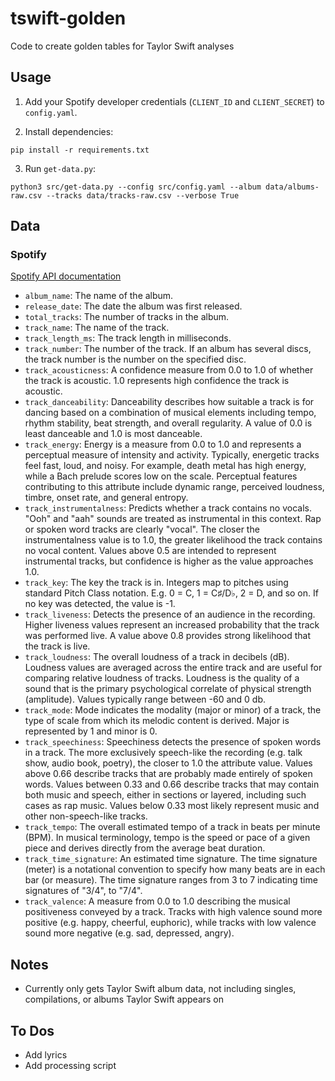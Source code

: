 # tswift-golden
Code to create golden tables for Taylor Swift analyses

## Usage

1. Add your Spotify developer credentials (`CLIENT_ID` and `CLIENT_SECRET`) to `config.yaml`.

2. Install dependencies:

```
pip install -r requirements.txt
```

3. Run `get-data.py`:

```
python3 src/get-data.py --config src/config.yaml --album data/albums-raw.csv --tracks data/tracks-raw.csv --verbose True
```

## Data

### Spotify

[Spotify API documentation](https://developer.spotify.com/documentation/web-api/reference/#/)

- `album_name`: The name of the album.
- `release_date`: The date the album was first released.
- `total_tracks`:  The number of tracks in the album.
- `track_name`: The name of the track.
- `track_length_ms`: The track length in milliseconds.
- `track_number`: The number of the track. If an album has several discs, the track number is the number on the specified disc.
- `track_acousticness`: A confidence measure from 0.0 to 1.0 of whether the track is acoustic. 1.0 represents high confidence the track is acoustic.
- `track_danceability`: Danceability describes how suitable a track is for dancing based on a combination of musical elements including tempo, rhythm stability, beat strength, and overall regularity. A value of 0.0 is least danceable and 1.0 is most danceable.
- `track_energy`: Energy is a measure from 0.0 to 1.0 and represents a perceptual measure of intensity and activity. Typically, energetic tracks feel fast, loud, and noisy. For example, death metal has high energy, while a Bach prelude scores low on the scale. Perceptual features contributing to this attribute include dynamic range, perceived loudness, timbre, onset rate, and general entropy.
- `track_instrumentalness`: Predicts whether a track contains no vocals. "Ooh" and "aah" sounds are treated as instrumental in this context. Rap or spoken word tracks are clearly "vocal". The closer the instrumentalness value is to 1.0, the greater likelihood the track contains no vocal content. Values above 0.5 are intended to represent instrumental tracks, but confidence is higher as the value approaches 1.0.
- `track_key`: The key the track is in. Integers map to pitches using standard Pitch Class notation. E.g. 0 = C, 1 = C♯/D♭, 2 = D, and so on. If no key was detected, the value is -1.
- `track_liveness`: Detects the presence of an audience in the recording. Higher liveness values represent an increased probability that the track was performed live. A value above 0.8 provides strong likelihood that the track is live.
- `track_loudness`: The overall loudness of a track in decibels (dB). Loudness values are averaged across the entire track and are useful for comparing relative loudness of tracks. Loudness is the quality of a sound that is the primary psychological correlate of physical strength (amplitude). Values typically range between -60 and 0 db.
- `track_mode`: Mode indicates the modality (major or minor) of a track, the type of scale from which its melodic content is derived. Major is represented by 1 and minor is 0.
- `track_speechiness`: Speechiness detects the presence of spoken words in a track. The more exclusively speech-like the recording (e.g. talk show, audio book, poetry), the closer to 1.0 the attribute value. Values above 0.66 describe tracks that are probably made entirely of spoken words. Values between 0.33 and 0.66 describe tracks that may contain both music and speech, either in sections or layered, including such cases as rap music. Values below 0.33 most likely represent music and other non-speech-like tracks.
- `track_tempo`: The overall estimated tempo of a track in beats per minute (BPM). In musical terminology, tempo is the speed or pace of a given piece and derives directly from the average beat duration.
- `track_time_signature`: An estimated time signature. The time signature (meter) is a notational convention to specify how many beats are in each bar (or measure). The time signature ranges from 3 to 7 indicating time signatures of "3/4", to "7/4".
- `track_valence`: A measure from 0.0 to 1.0 describing the musical positiveness conveyed by a track. Tracks with high valence sound more positive (e.g. happy, cheerful, euphoric), while tracks with low valence sound more negative (e.g. sad, depressed, angry).

## Notes

- Currently only gets Taylor Swift album data, not including singles, compilations, or albums Taylor Swift appears on

## To Dos

- Add lyrics
- Add processing script
